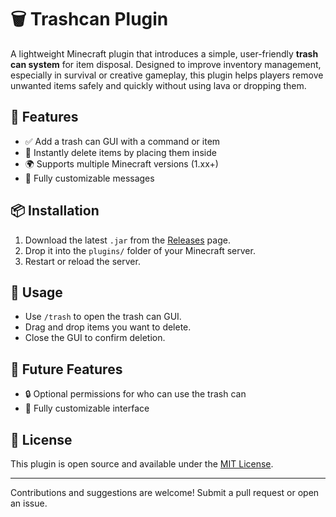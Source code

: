 # 🗑️ Trashcan Plugin

A lightweight Minecraft plugin that introduces a simple, user-friendly **trash can system** for item disposal. Designed to improve inventory management, especially in survival or creative gameplay, this plugin helps players remove unwanted items safely and quickly without using lava or dropping them.

## 🔧 Features

- ✅ Add a trash can GUI with a command or item
- 🧹 Instantly delete items by placing them inside
- 🌍 Supports multiple Minecraft versions (1.xx+)
- 🎨 Fully customizable messages

## 📦 Installation

1. Download the latest `.jar` from the [Releases](https://github.com/Seblax/trashcan-plugin/releases) page.
2. Drop it into the `plugins/` folder of your Minecraft server.
3. Restart or reload the server.

## 🚀 Usage

- Use `/trash` to open the trash can GUI.
- Drag and drop items you want to delete.
- Close the GUI to confirm deletion.

## 🌟 Future Features

- 🔒 Optional permissions for who can use the trash can  
- 🎨 Fully customizable interface  

## 📜 License

This plugin is open source and available under the [MIT License](LICENSE).

---

Contributions and suggestions are welcome! Submit a pull request or open an issue.
